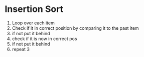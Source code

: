 # Insertion Sort

1. Loop over each item
2. Check if it in correct position by comparing it to the past item
3. if not put it behind
4. check if it is now in correct pos
5. if not put it behind
6. repeat 3